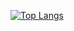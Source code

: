 [![Top Langs](https://github-readme-stats.vercel.app/api/top-langs/?username=maksim1908&layout=compact&theme=onedark)](https://github.com/anuraghazra/github-readme-stats)
